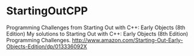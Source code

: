 # StartingOutCPP
Programming Challenges from Starting Out with C++: Early Objects (8th Edition)
My solutions to Starting Out with C++: Early Objects (8th Edition) Programming Challenges.
http://www.amazon.com/Starting-Out-Early-Objects-Edition/dp/013336092X
